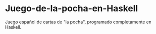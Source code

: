 # Juego-de-la-pocha-en-Haskell
Juego español de cartas de "la pocha", programado completamente en Haskell.

